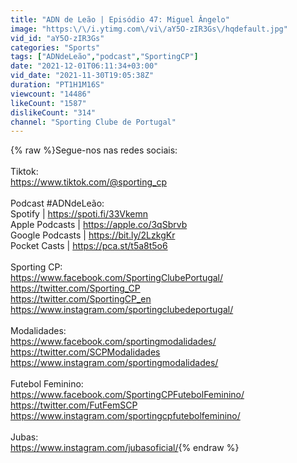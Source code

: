 ```yaml
---
title: "ADN de Leão | Episódio 47: Miguel Ângelo"
image: "https:\/\/i.ytimg.com\/vi\/aY5O-zIR3Gs\/hqdefault.jpg"
vid_id: "aY5O-zIR3Gs"
categories: "Sports"
tags: ["ADNdeLeão","podcast","SportingCP"]
date: "2021-12-01T06:11:34+03:00"
vid_date: "2021-11-30T19:05:38Z"
duration: "PT1H1M16S"
viewcount: "14486"
likeCount: "1587"
dislikeCount: "314"
channel: "Sporting Clube de Portugal"
---
```

{% raw %}Segue-nos nas redes sociais:<br /><br />Tiktok:<br /><a rel="nofollow" target="blank" href="https://www.tiktok.com/@sporting_cp">https://www.tiktok.com/@sporting_cp</a><br /><br />Podcast #ADNdeLeão:<br />Spotify | <a rel="nofollow" target="blank" href="https://spoti.fi/33Vkemn">https://spoti.fi/33Vkemn</a><br />Apple Podcasts | <a rel="nofollow" target="blank" href="https://apple.co/3qSbrvb">https://apple.co/3qSbrvb</a><br />Google Podcasts | <a rel="nofollow" target="blank" href="https://bit.ly/2LzkgKr">https://bit.ly/2LzkgKr</a><br />Pocket Casts | <a rel="nofollow" target="blank" href="https://pca.st/t5a8t5o6">https://pca.st/t5a8t5o6</a><br /><br />Sporting CP:<br /><a rel="nofollow" target="blank" href="https://www.facebook.com/SportingClubePortugal/">https://www.facebook.com/SportingClubePortugal/</a><br /><a rel="nofollow" target="blank" href="https://twitter.com/Sporting_CP">https://twitter.com/Sporting_CP</a><br /><a rel="nofollow" target="blank" href="https://twitter.com/SportingCP_en">https://twitter.com/SportingCP_en</a><br /><a rel="nofollow" target="blank" href="https://www.instagram.com/sportingclubedeportugal/">https://www.instagram.com/sportingclubedeportugal/</a><br /><br />Modalidades:<br /><a rel="nofollow" target="blank" href="https://www.facebook.com/sportingmodalidades/">https://www.facebook.com/sportingmodalidades/</a><br /><a rel="nofollow" target="blank" href="https://twitter.com/SCPModalidades">https://twitter.com/SCPModalidades</a><br /><a rel="nofollow" target="blank" href="https://www.instagram.com/sportingmodalidades/">https://www.instagram.com/sportingmodalidades/</a><br /><br />Futebol Feminino:<br /><a rel="nofollow" target="blank" href="https://www.facebook.com/SportingCPFutebolFeminino/">https://www.facebook.com/SportingCPFutebolFeminino/</a><br /><a rel="nofollow" target="blank" href="https://twitter.com/FutFemSCP">https://twitter.com/FutFemSCP</a><br /><a rel="nofollow" target="blank" href="https://www.instagram.com/sportingcpfutebolfeminino/">https://www.instagram.com/sportingcpfutebolfeminino/</a><br /><br />Jubas:<br /><a rel="nofollow" target="blank" href="https://www.instagram.com/jubasoficial/">https://www.instagram.com/jubasoficial/</a>{% endraw %}
